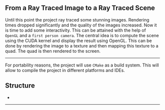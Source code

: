 ## From a Ray Traced Image to a Ray Traced Scene

Until this point the project ray traced some stunning images. Rendering times
dropped significantly and the quality of the images increased. Now it is time to add
some interactivity.
This can be attained with the help of `OpenGL` and a `first person camera`. The central
idea is to compute the scene using the CUDA kernel and display the result using OpenGL.
This can be done by rendering the image to a texture and then mapping this texture to a
quad. The quad is then rendered to the screen.
<hr>

For portability reasons, the project will use `CMake` as a build system. This will allow
to compile the project in different platforms and IDEs.

## Structure
* 
<hr>
